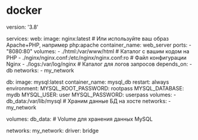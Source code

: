 # docker
version: '3.8'

services:
  web:
    image: nginx:latest  # Или используйте ваш образ Apache+PHP, например php:apache
    container_name: web_server
    ports:
      - "8080:80"
    volumes:
      - ./html:/var/www/html  # Каталог с вашим кодом на PHP
      - ./nginx/nginx.conf:/etc/nginx/nginx.conf:ro  # Файл конфигурации Nginx
      - ./logs:/var/log/nginx  # Каталог для логов запросов
    depends_on:
      - db
    networks:
      - my_network

  db:
    image: mysql:latest
    container_name: mysql_db
    restart: always
    environment:
      MYSQL_ROOT_PASSWORD: rootpass
      MYSQL_DATABASE: mydb
      MYSQL_USER: user
      MYSQL_PASSWORD: userpass
    volumes:
      - db_data:/var/lib/mysql  # Храним данные БД на хосте
    networks:
      - my_network

volumes:
  db_data:  # Volume для хранения данных MySQL

networks:
  my_network:
    driver: bridge
